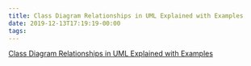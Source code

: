 ```yaml
---
title: Class Diagram Relationships in UML Explained with Examples
date: 2019-12-13T17:19:19-00:00
tags:
---
```


[Class Diagram Relationships in UML Explained with Examples](https://creately.com/blog/diagrams/class-diagram-relationships/)
